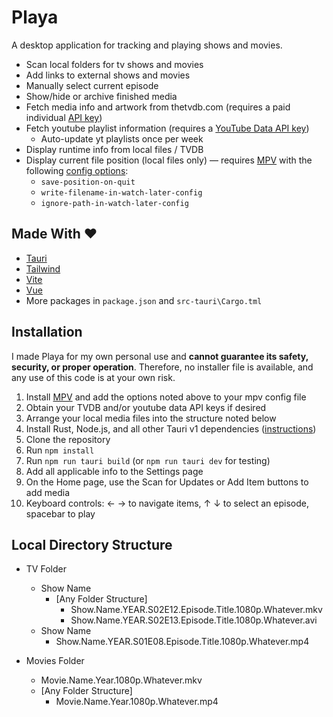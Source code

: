 # Playa

A desktop application for tracking and playing shows and movies.

- Scan local folders for tv shows and movies
- Add links to external shows and movies
- Manually select current episode
- Show/hide or archive finished media
- Fetch media info and artwork from thetvdb.com (requires a paid individual [API key](https://developer.themoviedb.org/docs/getting-started))
- Fetch youtube playlist information (requires a [YouTube Data API key](https://developers.google.com/youtube/registering_an_application))
  - Auto-update yt playlists once per week
- Display runtime info from local files / TVDB
- Display current file position (local files only) — requires [MPV](https://mpv.io/) with the following [config options](https://mpv.io/manual/stable/#configuration-files):
  - `save-position-on-quit`
  - `write-filename-in-watch-later-config`
  - `ignore-path-in-watch-later-config`

## Made With ❤️

- [Tauri](https://tauri.app/)
- [Tailwind](https://tailwindcss.com/)
- [Vite](https://vitejs.dev/)
- [Vue](https://vuejs.org/)
- More packages in `package.json` and `src-tauri\Cargo.tml`

## Installation

I made Playa for my own personal use and **cannot guarantee its safety, security, or proper operation**. Therefore, no installer file is available, and any use of this code is at your own risk.

1. Install [MPV](https://mpv.io/) and add the options noted above to your mpv config file
1. Obtain your TVDB and/or youtube data API keys if desired
1. Arrange your local media files into the structure noted below
1. Install Rust, Node.js, and all other Tauri v1 dependencies ([instructions](https://tauri.app/v1/guides/getting-started/prerequisites))
1. Clone the repository
1. Run `npm install`
1. Run `npm run tauri build` (or `npm run tauri dev` for testing)
1. Add all applicable info to the Settings page
1. On the Home page, use the Scan for Updates or Add Item buttons to add media
1. Keyboard controls: ← → to navigate items, ↑ ↓ to select an episode, spacebar to play

## Local Directory Structure

- TV Folder
  - Show Name
    - [Any Folder Structure]
      - Show.Name.YEAR.S02E12.Episode.Title.1080p.Whatever.mkv
      - Show.Name.YEAR.S02E13.Episode.Title.1080p.Whatever.avi
  - Show Name
    - Show.Name.YEAR.S01E08.Episode.Title.1080p.Whatever.mp4

- Movies Folder
  - Movie.Name.Year.1080p.Whatever.mkv
  - [Any Folder Structure]
    - Movie.Name.Year.1080p.Whatever.mp4
